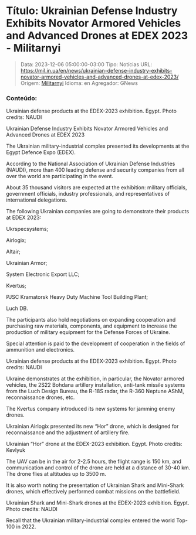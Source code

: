 # Título: Ukrainian Defense Industry Exhibits Novator Armored Vehicles and Advanced Drones at EDEX 2023 - Militarnyi

>Data: 2023-12-06 05:00:00-03:00
>Tipo: Notícias
>URL: https://mil.in.ua/en/news/ukrainian-defense-industry-exhibits-novator-armored-vehicles-and-advanced-drones-at-edex-2023/
>Origem: [Militarnyi](https://mil.in.ua)
>Idioma: en
>Agregador: GNews

### Conteúdo:

Ukrainian defense products at the EDEX-2023 exhibition. Egypt. Photo credits: NAUDI

Ukrainian Defense Industry Exhibits Novator Armored Vehicles and Advanced Drones at EDEX 2023

The Ukrainian military-industrial complex presented its developments at the Egypt Defence Expo (EDEX).

According to the National Association of Ukrainian Defense Industries (NAUDI), more than 400 leading defense and security companies from all over the world are participating in the event.

About 35 thousand visitors are expected at the exhibition: military officials, government officials, industry professionals, and representatives of international delegations.

The following Ukrainian companies are going to demonstrate their products at EDEX 2023:

Ukrspecsystems;

Airlogix;

Altair;

Ukrainian Armor;

System Electronic Export LLC;

Kvertus;

PJSC Kramatorsk Heavy Duty Machine Tool Building Plant;

Luch DB.

The participants also hold negotiations on expanding cooperation and purchasing raw materials, components, and equipment to increase the production of military equipment for the Defense Forces of Ukraine.

Special attention is paid to the development of cooperation in the fields of ammunition and electronics.

Ukrainian defense products at the EDEX-2023 exhibition. Egypt. Photo credits: NAUDI

Ukraine demonstrates at the exhibition, in particular, the Novator armored vehicles, the 2S22 Bohdana artillery installation, anti-tank missile systems from the Luch Design Bureau, the R-18S radar, the R-360 Neptune AShM, reconnaissance drones, etc.

The Kvertus company introduced its new systems for jamming enemy drones.

Ukrainian Airlogix presented its new “Hor” drone, which is designed for reconnaissance and the adjustment of artillery fire.

Ukrainian “Hor” drone at the EDEX-2023 exhibition. Egypt. Photo credits: Kevlyuk

The UAV can be in the air for 2-2.5 hours, the flight range is 150 km, and communication and control of the drone are held at a distance of 30-40 km. The drone flies at altitudes up to 3500 m.

It is also worth noting the presentation of Ukrainian Shark and Mini-Shark drones, which effectively performed combat missions on the battlefield.

Ukrainian Shark and Mini-Shark drones at the EDEX-2023 exhibition. Egypt. Photo credits: NAUDI

Recall that the Ukrainian military-industrial complex entered the world Тоp-100 in 2022.
